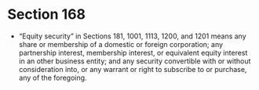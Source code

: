# Section 168

- “Equity security” in Sections 181, 1001, 1113, 1200, and 1201 means any share or membership of a domestic or foreign corporation; any partnership interest, membership interest, or equivalent equity interest in an other business entity; and any security convertible with or without consideration into, or any warrant or right to subscribe to or purchase, any of the foregoing.
